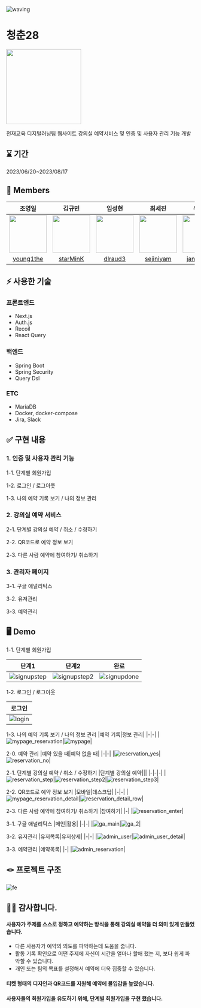 ![waving](https://capsule-render.vercel.app/api?type=waving&height=200&text=이팔청춘&fontSize=50&fontAlign=50&color=gradient&animation=fadeIn&fontColor=FF2D1C)
# 청춘28
<img src="https://github.com/28chungchun/chungchun-builder/assets/86599495/9aa47881-dc35-41d2-addf-00d851f551a4" width="200" height="200"/>

천재교육 디지털러닝팀 웹사이트 강의실 예약서비스 및 인증 및 사용자 관리 기능 개발

## ⌛ 기간

2023/06/20~2023/08/17

## 🐣 Members


|                                              조영일                                              |                                             김규민                                              |                                             임성현                                              |                                             최세진                                              |                                             우장희                                              |                                             안지현                                              |                                             이명철                                              |설예진|
| :----------------------------------------------------------------------------------------------: | :---------------------------------------------------------------------------------------------: | :---------------------------------------------------------------------------------------------: | :---------------------------------------------------------------------------------------------: | :---------------------------------------------------------------------------------------------: |:---------------------------------------------------------------------------------------------: |:---------------------------------------------------------------------------------------------: |:---------------------------------------------------------------------------------------------: |
|<img src="https://avatars.githubusercontent.com/u/86599495?v=4" width="100" height="100"/>       | <img src="https://avatars.githubusercontent.com/u/106909332?v=4" width="100" height="100"/>     |  <img src="https://avatars.githubusercontent.com/u/132827203?v=4" width="100" height="100"/> | <img src="https://avatars.githubusercontent.com/u/136671151?v=4" width="100" height="100"/>|<img src="https://avatars.githubusercontent.com/u/136553440?v=4" width="100" height="100"/>|<img src="https://avatars.githubusercontent.com/u/136677360?v=4" width="100" height="100"/>| <img src="https://avatars.githubusercontent.com/u/136779345?v=4" width="100" height="100"/>| <img src="https://avatars.githubusercontent.com/u/72060838?v=4" width="100" height="100"/>|
|                           [young1the](https://github.com/young1the)                              |                            [starMinK](https://github.com/starMinK)                            |                             [dlraud3](https://github.com/dlraud3)                          |                               [sejiniyam](https://github.com/sejiniyam)          |                               [jangheeda](https://github.com/jangheeda)         |   [jhreposi](https://github.com/jhreposi) | [MyungChulEE](https://github.com/MyungChulEE)| [yejin-s](https://github.com/yejin-s)|



## ⚡️ 사용한 기술

### 프론트엔드
- Next.js
- Auth.js
- Recoil
- React Query

### 백엔드
- Spring Boot
- Spring Security
- Query Dsl

### ETC
- MariaDB
- Docker, docker-compose
- Jira, Slack

## ✅ 구현 내용

### 1. 인증 및 사용자 관리 기능
1-1. 단계별 회원가입

1-2. 로그인 / 로그아웃

1-3. 나의 예약 기록 보기 / 나의 정보 관리

### 2. 강의실 예약 서비스
2-1. 단계별 강의실 예약 / 취소 / 수정하기

2-2. QR코드로 예약 정보 보기

2-3. 다른 사람 예약에 참여하기/ 취소하기

### 3. 관리자 페이지
3-1. 구글 애널리틱스

3-2. 유저관리

3-3. 예약관리

## 🖥 Demo

1-1. 단계별 회원가입

|단계1|단계2|완료|
|---|-|-|
|![signupstep](https://github.com/28chungchun/chungchun28/assets/86599495/0b8adf0e-732c-4074-9c96-8cc3c38012a7)|![signupstep2](https://github.com/28chungchun/chungchun28/assets/86599495/189c4738-da13-4561-bf32-f5dc774667fa)|![signupdone](https://github.com/28chungchun/chungchun28/assets/86599495/65785c2c-cd47-4832-8506-7609f2c6964d)|

1-2. 로그인 / 로그아웃

|로그인|
|-|
|![login](https://github.com/28chungchun/chungchun28/assets/86599495/055bc086-b093-4e5e-9f9e-b12ddf5c7e33)|

1-3. 나의 예약 기록 보기 / 나의 정보 관리
|예약 기록|정보 관리|
|-|-|
|![mypage_reservation](https://github.com/28chungchun/chungchun28/assets/86599495/9555fb34-87a6-46f1-9f83-ad6963bd87ed)|![mypage](https://github.com/28chungchun/chungchun28/assets/86599495/6eda6017-53dd-4afa-b185-2df614f4a56a)|

2-0. 예약 관리
|예약 있을 때|예약 없을 때|
|-|-|
|![reservation_yes](https://github.com/28chungchun/chungchun28/assets/86599495/9c8921fe-5f7a-4bf4-a1ad-cec337d450eb)|![reservation_no](https://github.com/28chungchun/chungchun28/assets/86599495/361569c7-bb29-4360-aeb9-3524b93357c0)|



2-1. 단계별 강의실 예약 / 취소 / 수정하기
|단계별 강의실 예약|||
|-|-|-|
|![reservation_step](https://github.com/28chungchun/chungchun28/assets/86599495/fc61ca4f-ebae-4b32-9051-fcbc1bc35e2c)|![reservation_step2](https://github.com/28chungchun/chungchun28/assets/86599495/fe0bb0ff-ac45-4f48-b6f9-7fd024784d92)|![reservation_step3](https://github.com/28chungchun/chungchun28/assets/86599495/3928f504-378e-41dc-b40b-02a69cab4996)|

2-2. QR코드로 예약 정보 보기
|모바일|데스크탑|
|-|-|
|![mypage_reservation_detail](https://github.com/28chungchun/chungchun28/assets/86599495/53cad739-5e96-41e7-a97f-10eb494939aa)|![reservation_detail_row](https://github.com/28chungchun/chungchun28/assets/86599495/8c69cd75-7b74-4e2e-8c3b-1e4f4b61da76)|



2-3. 다른 사람 예약에 참여하기/ 취소하기
|참여하기|
|-|
|![reservation_enter](https://github.com/28chungchun/chungchun28/assets/86599495/d52d05d1-48ef-4f4c-9945-e49fac48aca6)|

3-1. 구글 애널리틱스
|메인|활용|
|-|-|
|![ga_main](https://github.com/28chungchun/chungchun28/assets/86599495/a01e9f8f-536f-4a14-86cc-f57f35fafa2d)|![ga_2](https://github.com/28chungchun/chungchun28/assets/86599495/740239fc-07f3-4ec6-afc4-be5fbf34fbaf)|

3-2. 유저관리
|유저목록|유저상세|
|-|-|
|![admin_user](https://github.com/28chungchun/chungchun28/assets/86599495/944c19a8-1bf9-4e39-b23f-13dcf2e8774e)|![admin_user_detail](https://github.com/28chungchun/chungchun28/assets/86599495/9d91a8b5-8c72-4e2f-b359-a99f9fb2192d)|

3-3. 예약관리
|예약목록|
|-|
|![admin_reservation](https://github.com/28chungchun/chungchun28/assets/86599495/4c952351-870e-4ebb-8b77-8a7193073323)|

## 🪢 프로젝트 구조
![fe](https://github.com/28chungchun/chungchun28/assets/86599495/532eaa80-02a7-41b4-939f-b3f562c4cd9c)

## 🙇‍♂️ 감사합니다.
#### 사용자가 주제를 스스로 정하고 예약하는 방식을 통해 강의실 예약을 더 의미 있게 만들었습니다.
- 다른 사용자가 예약의 의도를 파악하는데 도움을 줍니다.
- 활동 기록 확인으로 어떤 주제에 자신이 시간을 얼마나 할애 했는 지, 보다 쉽게 파악할 수 있습니다.
- 개인 또는 팀의 목표를 설정해서 예약에 더욱 집중할 수 있습니다.
#### 티켓 형태의 디자인과 QR코드를 지원해 예약에 몰입감을 높였습니다.
#### 사용자들의 회원가입을 유도하기 위해, 단계별 회원가입을 구현 했습니다.


